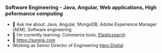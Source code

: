 ### Software Engineering - Java, Angular, Web applications, High peformance computing

<!--
**ksurendra/ksurendra** is a ✨ _special_ ✨ repository because its `README.md` (this file) appears on your GitHub profile.

Here are some ideas to get you started:

- 🔭 I’m currently working on ...

- 👯 I’m looking to collaborate on ...
- 🤔 I’m looking for help with ...
- 💬 Ask me about ...
- 📫 How to reach me: ...
- 😄 Pronouns: ...
- ⚡ Fun fact: ...
-->

- 💬  Ask me about: Java, Angular, MongoDB, Adobe Experience Manager (AEM), Software engineering
- 🌱  I’m currently learning: Commerce tools, [Elasticsearch](https://www.elastic.co/elastic-stack)
- :link:  https://surenk.com
- Working as Senior Director of Engineering [Hero Digital](https://herodigital.com)
